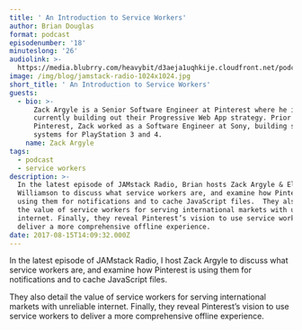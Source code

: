 ```yaml
---
title: ' An Introduction to Service Workers'
author: Brian Douglas
format: podcast
episodenumber: '18'
minuteslong: '26'
audiolink: >-
  https://media.blubrry.com/heavybit/d3aeja1uqhkije.cloudfront.net/podcasts/jamstack-radio/20170504-jamstack-radio-019.mp3
image: /img/blog/jamstack-radio-1024x1024.jpg
short_title: ' An Introduction to Service Workers'
guests:
  - bio: >-
      Zack Argyle is a Senior Software Engineer at Pinterest where he is
      currently building out their Progressive Web App strategy. Prior to
      Pinterest, Zack worked as a Software Engineer at Sony, building software
      systems for PlayStation 3 and 4.
    name: Zack Argyle
tags:
  - podcast
  - service workers
description: >-
  In the latest episode of JAMstack Radio, Brian hosts Zack Argyle & Eli
  Williamson to discuss what service workers are, and examine how Pinterest is
  using them for notifications and to cache JavaScript files.  They also detail
  the value of service workers for serving international markets with unreliable
  internet. Finally, they reveal Pinterest’s vision to use service workers to
  deliver a more comprehensive offline experience.
date: 2017-08-15T14:09:32.000Z
---
```

In the latest episode of JAMstack Radio, I host Zack Argyle to discuss what service workers are, and examine how Pinterest is using them for notifications and to cache JavaScript files.

They also detail the value of service workers for serving international markets with unreliable internet. Finally, they reveal Pinterest’s vision to use service workers to deliver a more comprehensive offline experience.

